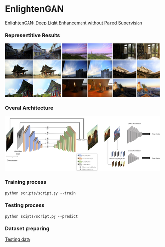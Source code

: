 # EnlightenGAN

[EnlightenGAN: Deep Light Enhancement without Paired Supervision](https://arxiv.org/abs/1906.06972)

### Representitive Results
![representive_results](/assets/show_3.png)

### Overal Architecture
![architecture](/assets/arch.png)

### Training process

```python scripts/script.py --train```

### Testing process

```python scipts/script.py --predict```

### Dataset preparing

[Testing data](https://drive.google.com/drive/folders/1lp6m5JE3kf3M66Dicbx5wSnvhxt90V4T?usp=sharing)